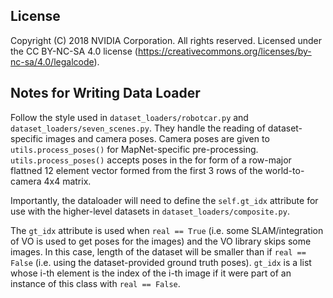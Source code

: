 ## License 

Copyright (C) 2018 NVIDIA Corporation.  All rights reserved.
Licensed under the CC BY-NC-SA 4.0 license (https://creativecommons.org/licenses/by-nc-sa/4.0/legalcode). 

## Notes for Writing Data Loader

Follow the style used in `dataset_loaders/robotcar.py` and
`dataset_loaders/seven_scenes.py`. They handle the reading of dataset-specific images and camera poses.
Camera poses are given to `utils.process_poses()` for MapNet-specific pre-processing. `utils.process_poses()`
accepts poses in the for form of a row-major flattned 12 element vector formed from the first 3 rows of 
the world-to-camera 4x4 matrix.

Importantly, the dataloader will need to
define the `self.gt_idx` attribute for use with the higher-level datasets in
`dataset_loaders/composite.py`.


The `gt_idx` attribute is used when `real == True`
(i.e. some SLAM/integration of VO is used to get poses for the images) and the
VO library skips some images. In this case, length of the dataset will be
smaller than if `real == False` (i.e. using the dataset-provided ground truth
poses). `gt_idx` is a list whose i-th element is the index of the i-th image
if it were part of an instance of this class with `real == False`.
